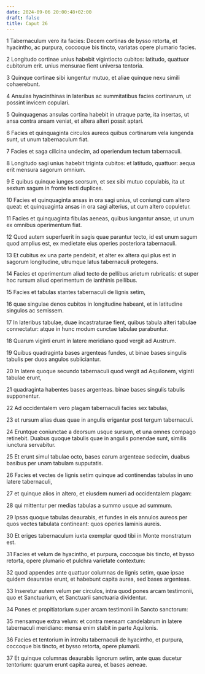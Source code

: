 ```yaml
---
date: 2024-09-06 20:00:48+02:00
draft: false
title: Caput 26
---
```





1 Tabernaculum vero ita facies: Decem cortinas de bysso retorta, et hyacintho, ac purpura, coccoque bis tincto, variatas opere plumario facies.

2 Longitudo cortinae unius habebit vigintiocto cubitos: latitudo, quattuor cubitorum erit. unius mensurae fient universa tentoria.

3 Quinque cortinae sibi iungentur mutuo, et aliae quinque nexu simili cohaerebunt.

4 Ansulas hyacinthinas in lateribus ac summitatibus facies cortinarum, ut possint invicem copulari.

5 Quinquagenas ansulas cortina habebit in utraque parte, ita insertas, ut ansa contra ansam veniat, et altera alteri possit aptari.

6 Facies et quinquaginta circulos aureos quibus cortinarum vela iungenda sunt, ut unum tabernaculum fiat.

7 Facies et saga cilicina undecim, ad operiendum tectum tabernaculi.

8 Longitudo sagi unius habebit triginta cubitos: et latitudo, quattuor: aequa erit mensura sagorum omnium.

9 E quibus quinque iunges seorsum, et sex sibi mutuo copulabis, ita ut sextum sagum in fronte tecti duplices.

10 Facies et quinquaginta ansas in ora sagi unius, ut coniungi cum altero queat: et quinquaginta ansas in ora sagi alterius, ut cum altero copuletur.

11 Facies et quinquaginta fibulas aeneas, quibus iungantur ansae, ut unum ex omnibus operimentum fiat.

12 Quod autem superfuerit in sagis quae parantur tecto, id est unum sagum quod amplius est, ex medietate eius operies posteriora tabernaculi.

13 Et cubitus ex una parte pendebit, et alter ex altera qui plus est in sagorum longitudine, utrumque latus tabernaculi protegens.

14 Facies et operimentum aliud tecto de pellibus arietum rubricatis: et super hoc rursum aliud operimentum de ianthinis pellibus.

15 Facies et tabulas stantes tabernaculi de lignis setim,

16 quae singulae denos cubitos in longitudine habeant, et in latitudine singulos ac semissem.

17 In lateribus tabulae, duae incastraturae fient, quibus tabula alteri tabulae connectatur: atque in hunc modum cunctae tabulae parabuntur.

18 Quarum viginti erunt in latere meridiano quod vergit ad Austrum.

19 Quibus quadraginta bases argenteas fundes, ut binae bases singulis tabulis per duos angulos subiiciantur.

20 In latere quoque secundo tabernaculi quod vergit ad Aquilonem, viginti tabulae erunt,

21 quadraginta habentes bases argenteas. binae bases singulis tabulis supponentur.

22 Ad occidentalem vero plagam tabernaculi facies sex tabulas,

23 et rursum alias duas quae in angulis erigantur post tergum tabernaculi.

24 Eruntque coniunctae a deorsum usque sursum, et una omnes compago retinebit. Duabus quoque tabulis quae in angulis ponendae sunt, similis iunctura servabitur.

25 Et erunt simul tabulae octo, bases earum argenteae sedecim, duabus basibus per unam tabulam supputatis.

26 Facies et vectes de lignis setim quinque ad continendas tabulas in uno latere tabernaculi,

27 et quinque alios in altero, et eiusdem numeri ad occidentalem plagam:

28 qui mittentur per medias tabulas a summo usque ad summum.

29 Ipsas quoque tabulas deaurabis, et fundes in eis annulos aureos per quos vectes tabulata contineant: quos operies laminis aureis.

30 Et eriges tabernaculum iuxta exemplar quod tibi in Monte monstratum est.

31 Facies et velum de hyacintho, et purpura, coccoque bis tincto, et bysso retorta, opere plumario et pulchra varietate contextum:

32 quod appendes ante quattuor columnas de lignis setim, quae ipsae quidem deauratae erunt, et habebunt capita aurea, sed bases argenteas.

33 Inseretur autem velum per circulos, intra quod pones arcam testimonii, quo et Sanctuarium, et Sanctuarii sanctuaria dividentur.

34 Pones et propitiatorium super arcam testimonii in Sancto sanctorum:

35 mensamque extra velum: et contra mensam candelabrum in latere tabernaculi meridiano: mensa enim stabit in parte Aquilonis.

36 Facies et tentorium in introitu tabernaculi de hyacintho, et purpura, coccoque bis tincto, et bysso retorta, opere plumarii.

37 Et quinque columnas deaurabis lignorum setim, ante quas ducetur tentorium: quarum erunt capita aurea, et bases aeneae.

